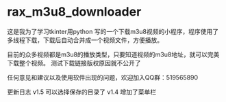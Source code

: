 # rax_m3u8_downloader
这是我为了学习tkinter用python 写的一个下载m3u8视频的小程序，程序使用了多线程下载，下载后自动合并成一个视频文件，方便播放。

目前的众多视频都是m3u8的播放类型，只要知道视频的m3u8地址，就可以完美下载整个视频。
测试下载链接版权原因就不公开了

任何意见和建议以及使用软件出现的问题，欢迎加入QQ群：519565890 


更新日志
v1.5
可以选择保存的目录了
v1.4
增加了菜单栏

